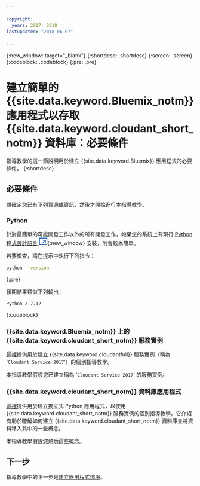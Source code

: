 ```yaml
---

copyright:
  years: 2017, 2018
lastupdated: "2018-06-07"

---
```


{:new_window: target="_blank"}
{:shortdesc: .shortdesc}
{:screen: .screen}
{:codeblock: .codeblock}
{:pre: .pre}

<!-- Acrolinx: 2017-01-10 -->

# 建立簡單的 {{site.data.keyword.Bluemix_notm}} 應用程式以存取 {{site.data.keyword.cloudant_short_notm}} 資料庫：必要條件

指導教學的這一節說明用於建立 {{site.data.keyword.Bluemix}} 應用程式的必要條件。
{:shortdesc}

## 必要條件

請確定您已有下列資源或資訊，然後才開始進行本指導教學。

### Python

針對最簡單的可能開發工作以外的所有開發工作，如果您的系統上有現行 [Python 程式設計語言 ![外部鏈結圖示](../images/launch-glyph.svg "外部鏈結圖示")](https://www.python.org/){:new_window} 安裝，則會較為簡單。

若要檢查，請在提示中執行下列指令：

```sh
python --version
```
{:pre}

預期結果類似下列輸出：

```
Python 2.7.12
```
{:codeblock}

<div id="csi"></div>

### {{site.data.keyword.Bluemix_notm}} 上的 {{site.data.keyword.cloudant_short_notm}} 服務實例

[這裡](create_service.html)提供用於建立 {{site.data.keyword.cloudantfull}} 服務實例（稱為 '`Cloudant Service 2017`'）的個別指導教學。

本指導教學假設您已建立稱為 '`Cloudant Service 2017`' 的服務實例。

### {{site.data.keyword.cloudant_short_notm}} 資料庫應用程式

[這裡](create_database.html)提供用於建立獨立式 Python 應用程式，以使用 {{site.data.keyword.cloudant_short_notm}} 服務實例的個別指導教學。它介紹有助於瞭解如何建立 {{site.data.keyword.cloudant_short_notm}} 資料庫並將資料移入其中的一些概念。

本指導教學假設您熟悉這些概念。

## 下一步

指導教學中的下一步是[建立應用程式環境](create_bmxapp_appenv.html)。
